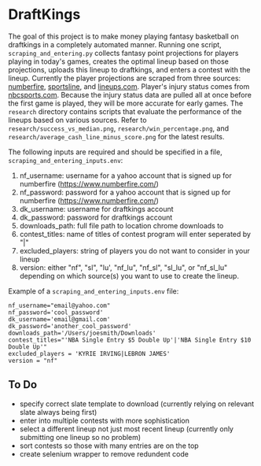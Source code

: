 # DraftKings

The goal of this project is to make money playing fantasy basketball on draftkings in a completely automated manner. Running one script, `scraping_and_entering.py` collects fantasy point projections for players playing in today's games, creates the optimal lineup based on those projections, uploads this lineup to draftkings, and enters a contest with the lineup. Currently the player projections are scraped from three sources: [numberfire](https://www.numberfire.com/nba/daily-fantasy/daily-basketball-projections), [sportsline](https://www.sportsline.com/nba/expert-projections/simulation/), and [lineups.com](https://www.lineups.com/nba/nba-fantasy-basketball-projections). Player's injury status comes from [nbcsports.com](https://www.nbcsports.com/edge/basketball/nba/injury-report). Because the injury status data are pulled all at once before the first game is played, they will be more accurate for early games. The `research` directory contains scripts that evaluate the performance of the lineups based on various sources. Refer to `research/success_vs_median.png`, `research/win_percentage.png`, and `research/average_cash_line_minus_score.png` for the latest results.

The following inputs are required and should be specified in a file, `scraping_and_entering_inputs.env`:
1. nf_username: username for a yahoo account that is signed up for numberfire (https://www.numberfire.com/)
2. nf_password: password for a yahoo account that is signed up for numberfire (https://www.numberfire.com/)
3. dk_username: username for draftkings account
4. dk_password: password for draftkings account
5. downloads_path: full file path to location chrome downloads to
6. contest_titles: name of titles of contest program will enter seperated by "|"
7. excluded_players: string of players you do not want to consider in your lineup
8. version: either "nf", "sl", "lu', "nf_lu", "nf_sl", "sl_lu", or "nf_sl_lu" depending on which source(s) you want to use to create the lineup.

Example of a `scraping_and_entering_inputs.env` file: <br>

```
nf_username="email@yahoo.com"
nf_password='cool_password'
dk_username='email@gmail.com'
dk_password='another_cool_password'
downloads_path='/Users/joesmith/Downloads'
contest_titles="'NBA Single Entry $5 Double Up'|'NBA Single Entry $10 Double Up'"
excluded_players = 'KYRIE IRVING|LEBRON JAMES'
version = "nf"
```

## To Do 
* specify correct slate template to download (currently relying on relevant slate always being first)
* enter into multiple contests with more sophistication
* select a different lineup not just most recent lineup (currently only submitting one lineup so no problem)
* sort contests so those with many entries are on the top
* create selenium wrapper to remove redundent code
